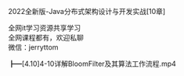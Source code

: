 2022全新版-Java分布式架构设计与开发实战[10章]

全网it学习资源共享学习<br>全网课程都有，欢迎私聊<br>微信：jerryttom<br>

┣━[4.10]4-10详解BloomFilter及其算法工作流程.mp4